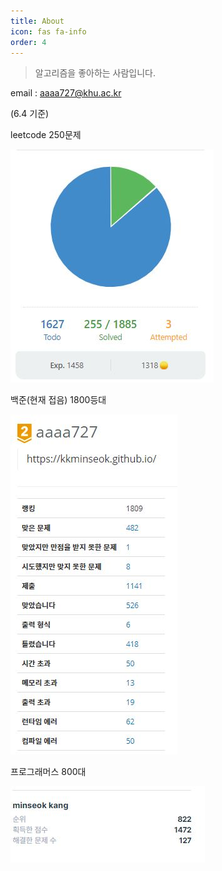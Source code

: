 ```yaml
---
title: About
icon: fas fa-info
order: 4
---
```



> 알고리즘을 좋아하는 사람입니다.


email : aaaa727@khu.ac.kr


(6.4 기준)

leetcode 250문제

![](/assets/img/sample/0604leetcode.JPG)  


백준(현재 접음) 1800등대

![](/assets/img/sample/0524baekjoon.JPG)  

프로그래머스 800대

![](/assets/img/sample/0604programmers.JPG)


